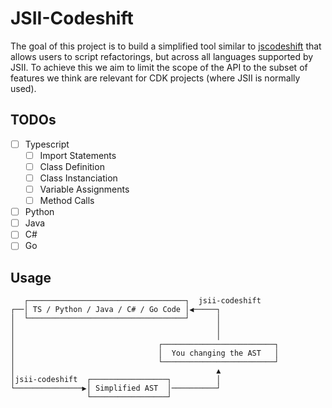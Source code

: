 # JSII-Codeshift

The goal of this project is to build a simplified tool similar to [jscodeshift](https://github.com/facebook/jscodeshift) that allows users to script refactorings, but across all languages supported by JSII. To achieve this we aim to limit the scope of the API to the subset of features we think are relevant for CDK projects (where JSII is normally used). 


## TODOs

- [ ] Typescript
  - [ ] Import Statements
  - [ ] Class Definition
  - [ ] Class Instanciation
  - [ ] Variable Assignments
  - [ ] Method Calls
- [ ] Python
- [ ] Java
- [ ] C#
- [ ] Go

## Usage

```
   ┌───────────────────────────────────┐  jsii-codeshift
┌──│ TS / Python / Java / C# / Go Code │◀─────┐
│  └───────────────────────────────────┘      │
│                                             │
│                                             │
│                                ┌─────────────────────────┐
│                                │  You changing the AST   │
│                                └─────────────────────────┘
│                                             ▲
│jsii-codeshift  ┌─────────────────┐          │
└───────────────▶│ Simplified AST  │──────────┘
                 └─────────────────┘
```